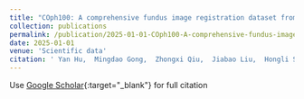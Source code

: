 ```yaml
---
title: "COph100: A comprehensive fundus image registration dataset from infants constituting the RIDIRP database"
collection: publications
permalink: /publication/2025-01-01-COph100-A-comprehensive-fundus-image-registration-dataset-from-infants-constituting-the-RIDIRP-database
date: 2025-01-01
venue: 'Scientific data'
citation: ' Yan Hu,  Mingdao Gong,  Zhongxi Qiu,  Jiabao Liu,  Hongli Shen,  Mingzhen Yuan,  Xiaoqing Zhang,  Heng Li,  Hai Lu,  Jiang Liu, &quot;COph100: A comprehensive fundus image registration dataset from infants constituting the RIDIRP database.&quot; Scientific data, 2025.'
---
```

Use [Google Scholar](https://scholar.google.com/scholar?q=COph100:+A+comprehensive+fundus+image+registration+dataset+from+infants+constituting+the+��RIDIRP��+database){:target="_blank"} for full citation